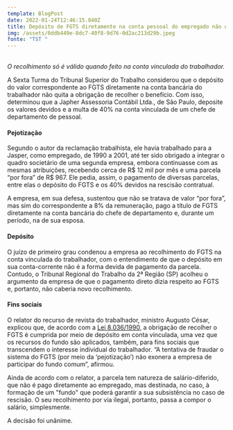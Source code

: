 ```yaml
---
template: BlogPost
date: 2022-01-24T12:46:15.840Z
title: Depósito de FGTS diretamente na conta pessoal do empregado não quita obrigação
img: /assets/0ddb449e-8dc7-40f8-9d76-0d2ac213d29b.jpeg
fonte: "TST "
---
```

\
*O recolhimento só é válido quando feito na conta vinculada do trabalhador.*

A Sexta Turma do Tribunal Superior do Trabalho considerou que o depósito do valor correspondente ao FGTS diretamente na conta bancária do trabalhador não quita a obrigação de recolher o benefício. Com isso, determinou que a Japher Assessoria Contábil Ltda., de São Paulo, deposite os valores devidos e a multa de 40% na conta vinculada de um chefe de departamento de pessoal.

#### Pejotização

Segundo o autor da reclamação trabalhista, ele havia trabalhado para a Jasper, como empregado, de 1990 a 2001, até ter sido obrigado a integrar o quadro societário de uma segunda empresa, embora continuasse com as mesmas atribuições, recebendo cerca de R$ 12 mil por mês e uma parcela “por fora” de R$ 967. Ele pedia, assim, o pagamento de diversas parcelas, entre elas o depósito do FGTS e os 40% devidos na rescisão contratual.

A empresa, em sua defesa, sustentou que não se tratava de valor “por fora”, mas sim do correspondente a 8% da remuneração, pago a título de FGTS diretamente na conta bancária do chefe de departamento e, durante um período, na de sua esposa.

#### Depósito

O juízo de primeiro grau condenou a empresa ao recolhimento do FGTS na conta vinculada do trabalhador, com o entendimento de que o depósito em sua conta-corrente não é a forma devida de pagamento da parcela. Contudo, o Tribunal Regional do Trabalho da 2ª Região (SP) acolheu o argumento da empresa de que o pagamento direto dizia respeito ao FGTS e, portanto, não caberia novo recolhimento.

#### Fins sociais

O relator do recurso de revista do trabalhador, ministro Augusto César, explicou que, de acordo com a [Lei 8.036/1990](http://www.planalto.gov.br/ccivil_03/leis/l8036consol.htm), a obrigação de recolher o FGTS é cumprida por meio de depósito em conta vinculada, uma vez que os recursos do fundo são aplicados, também, para fins sociais que transcendem o interesse individual do trabalhador. “A tentativa de fraudar o sistema do FGTS (por meio da ‘pejotização’) não exonera a empresa de participar do fundo comum”, afirmou.

Ainda de acordo com o relator, a parcela tem natureza de salário-diferido, que não é pago diretamente ao empregado, mas destinada, no caso, à formação de um "fundo" que poderá garantir a sua subsistência no caso de rescisão. O seu recolhimento por via ilegal, portanto, passa a compor o salário, simplesmente.

A decisão foi unânime.

 [](http://aplicacao4.tst.jus.br/consultaProcessual/consultaTstNumUnica.do?consulta=Consultar&conscsjt=&numeroTst=1000022&digitoTst=39&anoTst=2019&orgaoTst=5&tribunalTst=02&varaTst=0052&submit=Consultar)